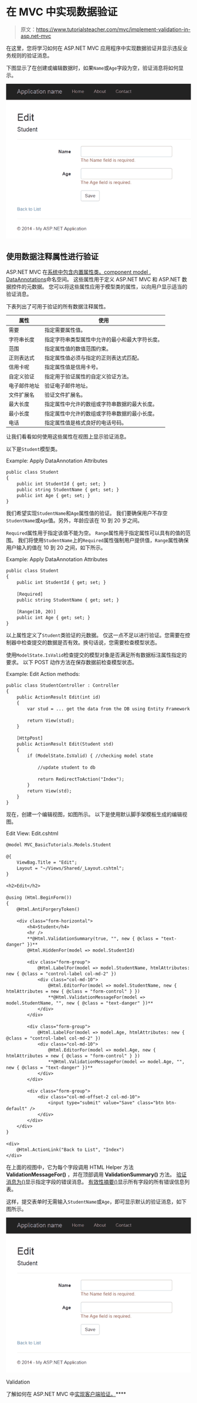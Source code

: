 # 在 MVC 中实现数据验证

> 原文：<https://www.tutorialsteacher.com/mvc/implement-validation-in-asp.net-mvc>

在这里，您将学习如何在 ASP.NET MVC 应用程序中实现数据验证并显示违反业务规则的验证消息。

下图显示了在创建或编辑数据时，如果`Name`或`Age`字段为空，验证消息将如何显示。

[![Display Validation Messages](img/b305c95ef68ac548b12fa31081b775b9.png)](../../Content/images/mvc/validation.png)

## 使用数据注释属性进行验证

ASP.NET MVC 在[系统中包含内置属性类。component model . DataAnnotations](https://docs.microsoft.com/en-us/dotnet/api/system.componentmodel.dataannotations?view=netframework-4.8)命名空间。 这些属性用于定义 ASP.NET MVC 和 ASP.NET 数据控件的元数据。 您可以将这些属性应用于模型类的属性，以向用户显示适当的验证消息。

下表列出了可用于验证的所有数据注释属性。

| 属性 | 使用 |
| --- | --- |
| 需要 | 指定需要属性值。 |
| 字符串长度 | 指定字符串类型属性中允许的最小和最大字符长度。 |
| 范围 | 指定属性值的数值范围约束。 |
| 正则表达式 | 指定属性值必须与指定的正则表达式匹配。 |
| 信用卡呢 | 指定属性值是信用卡号。 |
| 自定义验证 | 指定用于验证属性的自定义验证方法。 |
| 电子邮件地址 | 验证电子邮件地址。 |
| 文件扩展名 | 验证文件扩展名。 |
| 最大长度 | 指定属性中允许的数组或字符串数据的最大长度。 |
| 最小长度 | 指定属性中允许的数组或字符串数据的最小长度。 |
| 电话 | 指定属性值是格式良好的电话号码。 |

让我们看看如何使用这些属性在视图上显示验证消息。

以下是`Student`模型类。

Example: Apply DataAnnotation Attributes 

```
public class Student
{
    public int StudentId { get; set; }
    public string StudentName { get; set; }
    public int Age { get; set; }
} 
```

我们希望实现`StudentName`和`Age`属性值的验证。 我们要确保用户不存空`StudentName`或`Age`值。另外，年龄应该在 10 到 20 岁之间。

`Required`属性用于指定该值不能为空。 `Range`属性用于指定属性可以具有的值的范围。 我们将使用`StudentName`上的`Required`属性强制用户提供值，`Range`属性确保用户输入的值在 10 到 20 之间，如下所示。

Example: Apply DataAnnotation Attributes 

```
public class Student
{
    public int StudentId { get; set; }

    [Required]
    public string StudentName { get; set; }

    [Range(10, 20)]
    public int Age { get; set; }
} 
```

以上属性定义了`Student`类验证的元数据。 仅这一点不足以进行验证。您需要在控制器中检查提交的数据是否有效。换句话说，您需要检查模型状态。

使用`ModelState.IsValid`检查提交的模型对象是否满足所有数据标注属性指定的要求。 以下 POST 动作方法在保存数据前检查模型状态。

Example: Edit Action methods: 

```
public class StudentController : Controller
{
    public ActionResult Edit(int id)
    {
        var stud = ... get the data from the DB using Entity Framework

        return View(stud);
    }

    [HttpPost]
    public ActionResult Edit(Student std)
    {
        if (ModelState.IsValid) { //checking model state

            //update student to db

            return RedirectToAction("Index");
        }
        return View(std);
    }
} 
```

现在，创建一个编辑视图，如图所示。 以下是使用默认脚手架模板生成的编辑视图。

Edit View: Edit.cshtml 

```
@model MVC_BasicTutorials.Models.Student

@{
    ViewBag.Title = "Edit";
    Layout = "~/Views/Shared/_Layout.cshtml";
}

<h2>Edit</h2>

@using (Html.BeginForm())
{
    @Html.AntiForgeryToken()

    <div class="form-horizontal">
        <h4>Student</h4>
        <hr />
        **@Html.ValidationSummary(true, "", new { @class = "text-danger" })**
        @Html.HiddenFor(model => model.StudentId)

        <div class="form-group">
            @Html.LabelFor(model => model.StudentName, htmlAttributes: new { @class = "control-label col-md-2" })
            <div class="col-md-10">
                @Html.EditorFor(model => model.StudentName, new { htmlAttributes = new { @class = "form-control" } })
                **@Html.ValidationMessageFor(model => model.StudentName, "", new { @class = "text-danger" })**
            </div>
        </div>

        <div class="form-group">
            @Html.LabelFor(model => model.Age, htmlAttributes: new { @class = "control-label col-md-2" })
            <div class="col-md-10">
                @Html.EditorFor(model => model.Age, new { htmlAttributes = new { @class = "form-control" } })
                **@Html.ValidationMessageFor(model => model.Age, "", new { @class = "text-danger" })**
            </div>
        </div>

        <div class="form-group">
            <div class="col-md-offset-2 col-md-10">
                <input type="submit" value="Save" class="btn btn-default" />
            </div>
        </div>
    </div>
}

<div>
    @Html.ActionLink("Back to List", "Index")
</div>
```

在上面的视图中，它为每个字段调用 HTML Helper 方法 **ValidationMessageFor()** ，并在顶部调用 **ValidationSummary()** 方法。 [验证消息为()](/mvc/htmlhelper-validationmessagefor)显示指定字段的错误消息。 [有效性摘要()](/mvc/htmlhelper-validationsummary)显示所有字段的所有错误信息列表。

这样，提交表单时无需输入`StudentName`或`Age`，即可显示默认的验证消息，如下图所示。

[![](img/5791c93ca8b9322a49854a3f3cead1a9.png)](../../Content/images/mvc/validation-editview.png)

Validation



了解如何在 ASP.NET MVC 中[实现客户端验证。](/articles/enable-client-side-valiation-in-mvc)****
